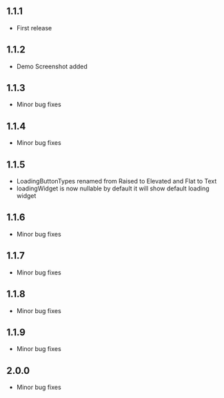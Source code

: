 ## 1.1.1

* First release

## 1.1.2

* Demo Screenshot added

## 1.1.3

* Minor bug fixes

## 1.1.4

* Minor bug fixes

## 1.1.5

* LoadingButtonTypes renamed from Raised to Elevated and Flat to Text
* loadingWidget is now nullable by default it will show default loading widget

## 1.1.6

* Minor bug fixes

## 1.1.7

* Minor bug fixes

## 1.1.8

* Minor bug fixes

## 1.1.9

* Minor bug fixes

## 2.0.0

* Minor bug fixes